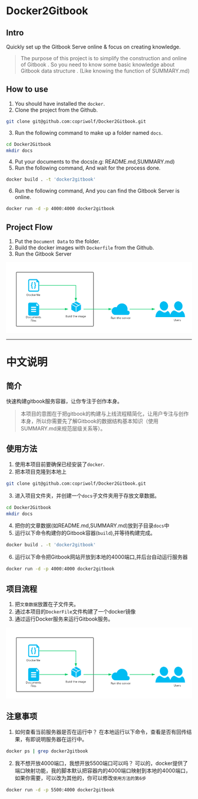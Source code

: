 # Docker2Gitbook

## Intro
Quickly set up the Gitbook Serve online & focus on creating knowledge.
> The purpose of this project is to simplify the construction and online of Gitbook .
> So you need to know some basic knowledge about Gitbook data structure . (Like knowing the function of SUMMARY.md)

## How to use
1. You should have installed the `docker`.
2. Clone the project from the Github.

```sh
git clone git@github.com:copriwolf/Docker2Gitbook.git
```

3. Run the following command to make up a folder named `docs`.

```sh
cd Docker2Gitbook
mkdir docs
```

4. Put your documents to the docs(e.g: README.md,SUMMARY.md)
5. Run the following command, And wait for the process done.

```sh
docker build . -t 'docker2gitbook'
```

6. Run the following command, And you can find the Gitbook Server is online.

```sh
docker run -d -p 4000:4000 docker2gitbook
```

## Project Flow 
1. Put the `Document Data` to the folder.
2. Build the docker images with `Dockerfile` from the Github.
3. Run the Gitbook Server 

![](help/flow.png)

---

# 中文说明

## 简介
快速构建gitbook服务容器，让你专注于创作本身。
> 本项目的意图在于把gitbook的构建与上线流程精简化，让用户专注与创作本身，所以你需要先了解Gitbook的数据结构基本知识（使用SUMMARY.md来规范层级关系等）。

## 使用方法
1. 使用本项目前要确保已经安装了`docker`.
2. 把本项目克隆到本地上

```sh
git clone git@github.com:copriwolf/Docker2Gitbook.git
```

3. 进入项目文件夹，并创建一个`docs`子文件夹用于存放文章数据。

```sh
cd Docker2Gitbook
mkdir docs
```

4. 把你的文章数据(如README.md,SUMMARY.md)放到子目录`docs`中
5. 运行以下命令构建你的Gitbook容器(`build`),并等待构建完成。

```sh
docker build . -t 'docker2gitbook'
```

6. 运行以下命令把Gitbook网站开放到本地的4000端口,并后台自动运行服务器

```sh
docker run -d -p 4000:4000 docker2gitbook
```

## 项目流程
1. 把`文章数据`放置在子文件夹。
2. 通过本项目的`DockerFile`文件构建了一个docker镜像
3. 通过运行Docker服务来运行Gitbook服务。

![](help/flow.png)

## 注意事项
1. 如何查看当前服务器是否在运行中？
在本地运行以下命令，查看是否有回传结果，有即说明服务器在运行中。
```sh
docker ps | grep docker2gitbook
```

2. 我不想开放4000端口，我想开放5500端口可以吗？
可以的，docker提供了端口映射功能，我的脚本默认把容器内的4000端口映射到本地的4000端口，如果你需要，可以改为其他的，你可以修改`使用方法的第6步`
```sh
docker run -d -p 5500:4000 docker2gitbook
```





